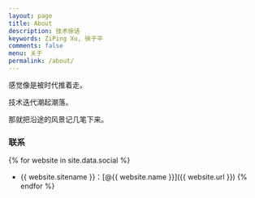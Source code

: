 ```yaml
---
layout: page
title: About
description: 技术徐话
keywords: ZiPing Xu, 徐子平
comments: false
menu: 关于
permalink: /about/
---
```


感觉像是被时代推着走。

技术迭代潮起潮落。

那就把沿途的风景记几笔下来。

### 联系

{% for website in site.data.social %}
* {{ website.sitename }}：[@{{ website.name }}]({{ website.url }})
{% endfor %}
<!-- 
### Skill Keywords

{% for category in site.data.skills %}
### {{ category.name }}
<div class="btn-inline">
{% for keyword in category.keywords %}
<button class="btn btn-outline" type="button">{{ keyword }}</button>
{% endfor %}
</div>
{% endfor %} -->
